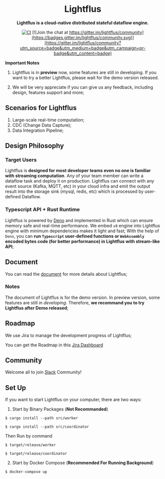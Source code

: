 <div align="center">
  <h1>Lightflus</h1>
  <p>
    <strong>Lightflus is a cloud-native distributed stateful dataflow engine. </strong>
  </p>
  <p>

[![CI](https://github.com/Lady-Summer/lightflus-runtime/actions/workflows/workflow.yml/badge.svg)](https://github.com/Lady-Summer/lightflus-runtime/actions/workflows/workflow.yml) [![Join the chat at https://gitter.im/lightflus/community](https://badges.gitter.im/lightflus/community.svg)](https://gitter.im/lightflus/community?utm_source=badge&utm_medium=badge&utm_campaign=pr-badge&utm_content=badge)
</p>
</div>

**Important Notes**

1. Lightflus is in **preview** now, some features are still in developing. If you want to try a better Lightflus, please wait for the demo version released.

2. We will be very appreciate if you can give us any feedback, including design, features support and more;


## Scenarios for Lightflus

1. Large-scale real-time computation;
2. CDC (Change Data Capture);
3. Data Integration Pipeline;



## Design Philosophy

### Target Users

Lightflus is **designed for most developer teams even no one is familiar with streaming computation**. Any of your team member can write a dataflow task and deploy it on production. Lightflus can connect with any event source (Kafka, MQTT, etc) in your cloud infra and emit the output result into the storage sink (mysql, redis, etc) which is processed by user-defined Dataflow. 


### Typescript API + Rust Runtime

Lightflus is powered by [Deno](https://github.com/denoland/deno) and implemented in Rust which can ensure memory safe and real-time performance. We embed `v8` engine into Lightflus engine with minimum dependencies makes it light and fast; With the help of `Deno`, you can **run `Typescript` user-defined functions or `WebAssembly` encoded bytes code (for better performance) in Lightflus with stream-like API**; 


## Document
You can read the [document](https://humorous-bream-e48.notion.site/Lightflus-Document-217eedc73610413ba2a4f0c374d66c77) for more details about Lightflus;

### Notes

The document of Lightflus is for the demo version. In preview version, some features are still *in developing*. Therefore, **we recommand you to try Lightflus after Demo released**;


## Roadmap

We use Jira to manage the development progress of Lightflus;

You can get the Roadmap in this [Jira Dashboard](https://lightflus.atlassian.net/jira/software/c/projects/LIG/boards/1/roadmap?shared=&atlOrigin=eyJpIjoiOWJhOTRiOGNkZTBlNDY5OWFkZWU4ZGQxYjRkYTg3MTkiLCJwIjoiaiJ9)

## Community

Welcome all to join [Slack](https://lightflus.slack.com/join/shared_invite/zt-1hqwryop3-jWOhWSuQ2B7wulhQM5~sHQ#/shared-invite/email) Community! 

## Set Up

If you want to start Lightflus on your computer, there are two ways:

1. Start by Binary Packages (**Not Recommanded**)

```shell
$ cargo install --path src/worker

$ cargo install --path src/coordinator
```

Then Run by command

```shell
$ target/release/worker

$ target/release/coordinator
```

2. Start by Docker Compose (**Recommended For Running Background**)

```shell
$ docker-compose up
```